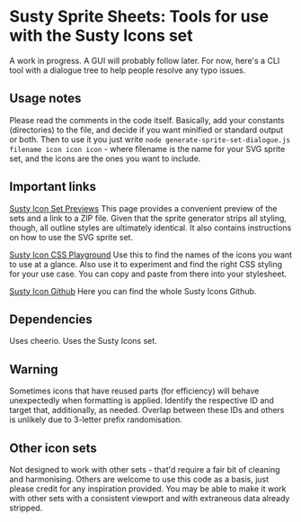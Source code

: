 # Susty Sprite Sheets: Tools for use with the Susty Icons set
A work in progress. A GUI will probably follow later. For now, here's a CLI tool with a dialogue tree to help people resolve any typo issues.

## Usage notes
Please read the comments in the code itself. Basically, add your constants (directories) to the file, and decide if you want minified or standard output or both. Then to use it you just write `node generate-sprite-set-dialogue.js filename icon icon icon` - where filename is the name for your SVG sprite set, and the icons are the ones you want to include.

## Important links
[Susty Icon Set Previews](https://codewordcreative.github.io/susty-icons/preview-variants.html)
This page provides a convenient preview of the sets and a link to a ZIP file. Given that the sprite generator strips all styling, though, all outline styles are ultimately identical. It also contains instructions on how to use the SVG sprite set.

[Susty Icon CSS Playground](https://codewordcreative.github.io/susty-icons/sustyicon-css-playground.html)
Use this to find the names of the icons you want to use at a glance.
Also use it to experiment and find the right CSS styling for your use case. You can copy and paste from there into your stylesheet.

[Susty Icon Github](https://github.com/codewordcreative/susty-icons)
Here you can find the whole Susty Icons Github.

## Dependencies
Uses cheerio.
Uses the Susty Icons set.

## Warning
Sometimes icons that have reused parts (for efficiency) will behave unexpectedly when formatting is applied. Identify the respective ID and target that, additionally, as needed. Overlap between these IDs and others is unlikely due to 3-letter prefix randomisation.

## Other icon sets
Not designed to work with other sets - that'd require a fair bit of cleaning and harmonising. Others are welcome to use this code as a basis, just please credit for any inspiration provided. You may be able to make it work with other sets with a consistent viewport and with extraneous data already stripped.
